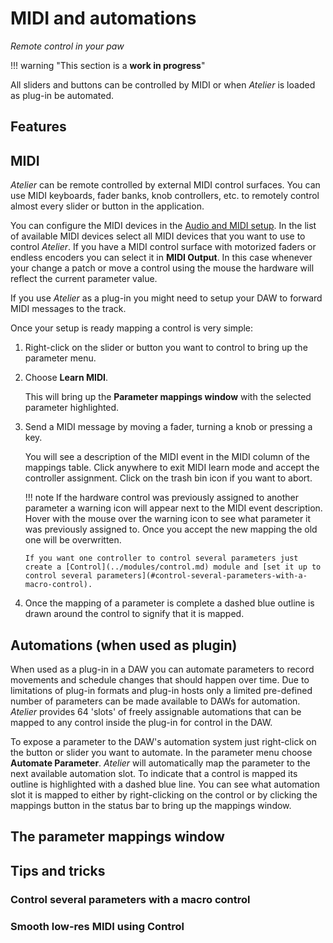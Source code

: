 # MIDI and automations

_Remote control in your paw_
<!-- hands on? -->

!!! warning "This section is a **work in progress**"

<!-- performance -->
<!-- using in a track? -->

All sliders and buttons can be controlled by MIDI or when _Atelier_ is loaded as plug-in be automated. 

## Features

## MIDI

_Atelier_ can be remote controlled by external MIDI control surfaces. You can use MIDI keyboards, fader banks, knob controllers, etc. to remotely control almost every slider or button in the application.

You can configure the MIDI devices in the [Audio and MIDI setup](../atelier/getting-started.md#application-audio-midi-setup). In the list of available MIDI devices select all MIDI devices that you want to use to control _Atelier_. If you have a MIDI control surface with motorized faders or endless encoders you can select it in **MIDI Output**. In this case whenever your change a patch or move a control using the mouse the hardware will reflect the current parameter value.

If you use _Atelier_ as a plug-in you might need to setup your DAW to forward MIDI messages to the track.

Once your setup is ready mapping a control is very simple:

1.  Right-click on the slider or button you want to control to bring up the parameter menu.

2.  Choose **Learn MIDI**.

    This will bring up the **Parameter mappings window** with the selected parameter highlighted.


3.  Send a MIDI message by moving a fader, turning a knob or pressing a key.

    You will see a description of the MIDI event in the MIDI column of the mappings table. Click anywhere to exit MIDI learn mode and accept the controller assignment. Click on the trash bin icon if you want to abort.

    !!! note
        If the hardware control was previously assigned to another parameter a warning icon will appear next to the MIDI event description. Hover with the mouse over the warning icon to see what parameter it was previously assigned to. Once you accept the new mapping the old one will be overwritten.

        If you want one controller to control several parameters just create a [Control](../modules/control.md) module and [set it up to control several parameters](#control-several-parameters-with-a-macro-control).

  4.  Once the mapping of a parameter is complete a dashed blue outline is drawn around the control to signify that it is mapped.

## Automations (when used as plugin)

When used as a plug-in in a DAW you can automate parameters to record movements and schedule changes that should happen over time. Due to limitations of plug-in formats and plug-in hosts only a limited pre-defined number of parameters can be made available to DAWs for automation. _Atelier_ provides 64 'slots' of freely assignable automations that can be mapped to any control inside the plug-in for control in the DAW.

To expose a parameter to the DAW's automation system just right-click on the button or slider you want to automate. In the parameter menu choose **Automate Parameter**. _Atelier_ will automatically map the parameter to the next available automation slot. To indicate that a control is mapped its outline is highlighted with a dashed blue line. You can see what automation slot it is mapped to either by right-clicking on the control or by clicking the mappings button in the status bar to bring up the mappings window.

## The parameter mappings window

## Tips and tricks

### Control several parameters with a macro control

### Smooth low-res MIDI using Control